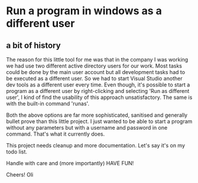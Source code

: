 # Run a program in windows as a different user

## a bit of history
The reason for this little tool for me was that in the company I was working we had
use two different active directory users for our work. Most tasks could be done by the
main user account but all development tasks had to be executed as a different user.
So we had to start Visual Studio another dev tools as a different user every time.
Even though, it's possible to start a program as a different user by right-clicking
and selecting 'Run as different user', I kind of find the usability of this approach
unsatisfactory. The same is with the built-in command 'runas'.

Both the above options are far more sophisticated, sanitised and generally bullet
prove than this little project. I just wanted to be able to start a program without
any parameters but with a username and password in one command. That's what it
currently does.

This project needs cleanup and more documentation. Let's say it's on my todo list.

Handle with care and (more importantly) HAVE FUN!

Cheers! Oli